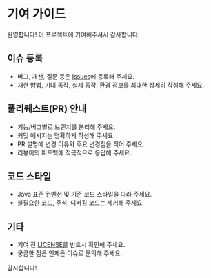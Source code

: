 # 기여 가이드

환영합니다! 이 프로젝트에 기여해주셔서 감사합니다.

## 이슈 등록
- 버그, 개선, 질문 등은 [Issues](https://github.com/MurHyun2/cholog-logger/issues)에 등록해 주세요.
- 재현 방법, 기대 동작, 실제 동작, 환경 정보를 최대한 상세히 작성해 주세요.

## 풀리퀘스트(PR) 안내
- 기능/버그별로 브랜치를 분리해 주세요.
- 커밋 메시지는 명확하게 작성해 주세요.
- PR 설명에 변경 이유와 주요 변경점을 적어 주세요.
- 리뷰어의 피드백에 적극적으로 응답해 주세요.

## 코드 스타일
- Java 표준 컨벤션 및 기존 코드 스타일을 따라 주세요.
- 불필요한 코드, 주석, 디버깅 코드는 제거해 주세요.

## 기타
- 기여 전 [LICENSE](../LICENSE)를 반드시 확인해 주세요.
- 궁금한 점은 언제든 이슈로 문의해 주세요.

감사합니다! 